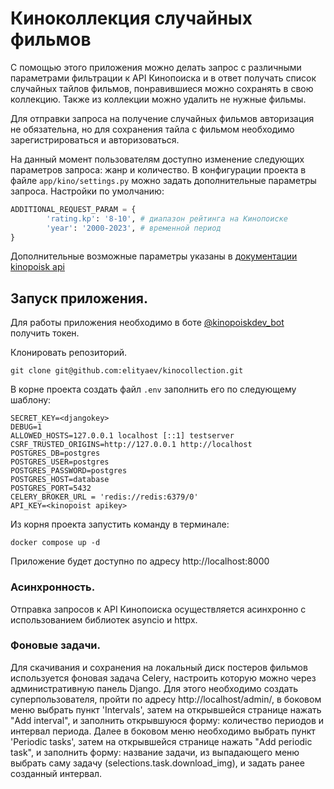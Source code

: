 # Киноколлекция случайных фильмов 

С помощью этого приложения можно делать запрос с различными 
параметрами фильтрации к API Кинопоиска и в ответ получать 
список случайных тайлов фильмов, понравившиеся можно 
сохранять в свою коллекцию. Также из коллекции можно удалить не нужные фильмы.

Для отправки запроса на получение случайных фильмов авторизация не обязательна, 
но для сохранения тайла с фильмом необходимо зарегистрироваться и авторизоваться.

На данный момент пользователям доступно изменение следующих параметров запроса: 
жанр и количество. В конфигурации проекта в файле `app/kino/settings.py` можно 
задать дополнительные параметры запроса. Настройки по умолчанию:
```python
ADDITIONAL_REQUEST_PARAM = {
        'rating.kp': '8-10', # диапазон рейтинга на Кинопоиске
        'year': '2000-2023', # временной период
}
```
Дополнительные возможные параметры указаны в 
[документации kinopoisk api](https://api.kinopoisk.dev/documentation#/Фильмы%2C%20сериалы%2C%20и%20т.д./MovieController_getRandomMovieV1_4)


## Запуск приложения.

Для работы приложения необходимо в боте 
[@kinopoiskdev_bot](https://t.me/kinopoiskdev_bot) получить токен. 

Клонировать репозиторий.
```shell
git clone git@github.com:elityaev/kinocollection.git
```

В корне проекта создать файл `.env` заполнить его по следующему шаблону:
```shell
SECRET_KEY=<djangokey>
DEBUG=1
ALLOWED_HOSTS=127.0.0.1 localhost [::1] testserver
CSRF_TRUSTED_ORIGINS=http://127.0.0.1 http://localhost
POSTGRES_DB=postgres
POSTGRES_USER=postgres
POSTGRES_PASSWORD=postgres
POSTGRES_HOST=database
POSTGRES_PORT=5432
CELERY_BROKER_URL = 'redis://redis:6379/0'
API_KEY=<kinopoist apikey>
```
Из корня проекта запустить команду в терминале:
```shell
docker compose up -d
```

Приложение будет доступно по адресу http://localhost:8000


### Асинхронность.

Отправка запросов к API Кинопоиска осуществляется асинхронно с использованием библиотек 
asyncio и httpx.

### Фоновые задачи.
Для скачивания и сохранения на локальный диск постеров фильмов 
используется фоновая задача Celery, настроить которую можно через административную
панель Django. Для этого необходимо создать суперпользователя, пройти по адресу 
http://localhost/admin/, в боковом меню выбрать пункт 'Intervals', затем на открывшейся странице 
нажать "Add interval", и заполнить открывшуюся форму: количество периодов и интервал 
периода. Далее в боковом меню необходимо выбрать пункт 'Periodic tasks', затем на открывшейся странице 
нажать "Add periodic task", и заполнить форму: название задачи, из выпадающего меню выбрать саму
задачу (selections.task.download_img), и задать ранее созданный интервал.
